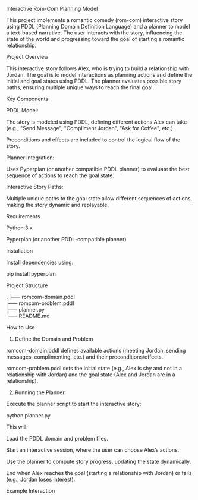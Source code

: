 Interactive Rom-Com Planning Model

This project implements a romantic comedy (rom-com) interactive story using PDDL (Planning Domain Definition Language) and a planner to model a text-based narrative. The user interacts with the story, influencing the state of the world and progressing toward the goal of starting a romantic relationship.

Project Overview

This interactive story follows Alex, who is trying to build a relationship with Jordan. The goal is to model interactions as planning actions and define the initial and goal states using PDDL. The planner evaluates possible story paths, ensuring multiple unique ways to reach the final goal.

Key Components

PDDL Model:

The story is modeled using PDDL, defining different actions Alex can take (e.g., "Send Message", "Compliment Jordan", "Ask for Coffee", etc.).

Preconditions and effects are included to control the logical flow of the story.

Planner Integration:

Uses Pyperplan (or another compatible PDDL planner) to evaluate the best sequence of actions to reach the goal state.

Interactive Story Paths:

Multiple unique paths to the goal state allow different sequences of actions, making the story dynamic and replayable.

Requirements

Python 3.x

Pyperplan (or another PDDL-compatible planner)

Installation

Install dependencies using:

pip install pyperplan

Project Structure

.
├── romcom-domain.pddl    
├── romcom-problem.pddl   
├── planner.py            
└── README.md              

How to Use

1. Define the Domain and Problem

romcom-domain.pddl defines available actions (meeting Jordan, sending messages, complimenting, etc.) and their preconditions/effects.

romcom-problem.pddl sets the initial state (e.g., Alex is shy and not in a relationship with Jordan) and the goal state (Alex and Jordan are in a relationship).

2. Running the Planner

Execute the planner script to start the interactive story:

python planner.py

This will:

Load the PDDL domain and problem files.

Start an interactive session, where the user can choose Alex’s actions.

Use the planner to compute story progress, updating the state dynamically.

End when Alex reaches the goal (starting a relationship with Jordan) or fails (e.g., Jordan loses interest).

Example Interaction



